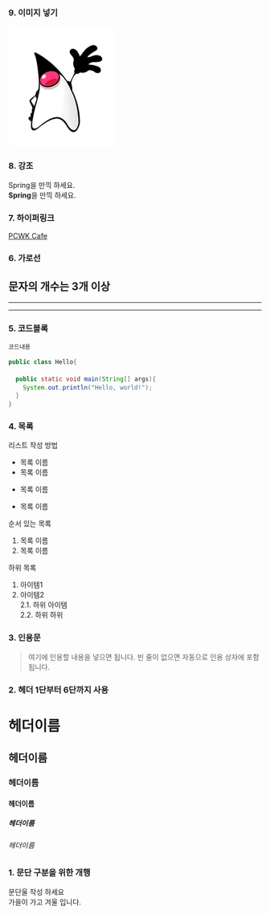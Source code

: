 ### 9. 이미지 넣기
![PCWK Cafe](https://github.com/hykim-king/MARKDOWN_EDU/blob/main/duke.png "설명문구")  


### 8. 강조
Spring을 만끽 하세요.    
**Spring**을 만끽 하세요.  

### 7. 하이퍼링크
[PCWK Cafe](https://cafe.daum.net/pcwk/ "설명문구")  

### 6. 가로선
문자의 개수는 3개 이상   
---
***
------


### 5. 코드블록
``` 프로그래밍 언어
코드내용
```

```Java
public class Hello{

  public static void main(String[] args){
    System.out.println("Hello, world!");
  }
}
```

### 4. 목록
리스트 작성 방법  
* 목록 이름  
* 목록 이름
+ 목록 이름
- 목록 이름  

순서 있는 목록  
1. 목록 이름
2. 목록 이름

하위 목록
1. 아이템1  
2. 아이템2  
2.1. 하위 아이템  
2.2. 하위 하위  



### 3. 인용문
> 여기에 인용할 내용을 넣으면 됩니다.
> 빈 줄이 없으면 자동으로 인용 상자에 포함 됩니다.

### 2. 헤더  1단부터 6단까지 사용
# 헤더이름
## 헤더이름
### 헤더이름
#### 헤더이름
##### 헤더이름
###### 헤더이름


### 1. 문단 구분을 위한 개행
문단울 작성 하세요  
가을이 가고 겨울 입니다.
